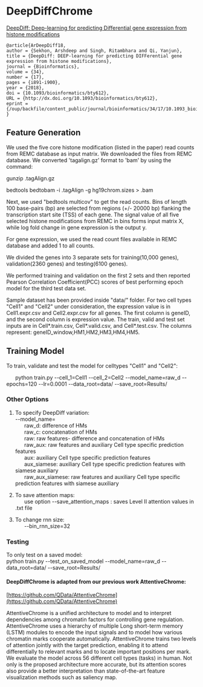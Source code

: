 # DeepDiffChrome

[DeepDiff: Deep-learning for predicting Differential
gene expression from histone modifications](https://academic.oup.com/bioinformatics/article/34/17/i891/5093224)

```
@article{ArDeepDiff18,
author = {Sekhon, Arshdeep and Singh, Ritambhara and Qi, Yanjun},
title = {DeepDiff: DEEP-learning for predicting DIFFerential gene expression from histone modifications},
journal = {Bioinformatics},
volume = {34},
number = {17},
pages = {i891-i900},
year = {2018},
doi = {10.1093/bioinformatics/bty612},
URL = {http://dx.doi.org/10.1093/bioinformatics/bty612},
eprint = {/oup/backfile/content_public/journal/bioinformatics/34/17/10.1093_bioinformatics_bty612/2/bty612.pdf}
}
```
## Feature Generation

We used the five core histone modification (listed in the paper) read counts from REMC database as input matrix. We downloaded the files from REMC database. We converted 'tagalign.gz' format to 'bam' by using the command:   



gunzip <filename>.tagAlign.gz  
  
bedtools bedtobam -i <filename>.tagAlign -g hg19chrom.sizes > <filename>.bam   
  
Next, we used "bedtools multicov" to get the read counts. Bins of length 100 base-pairs (bp) are selected from regions (+/- 20000 bp) flanking the transcription start site (TSS) of each gene. The signal value of all five selected histone modifications from REMC in bins forms input matrix X, while log fold change in gene expression is the output y.   


For gene expression, we used the read count files available in REMC database and added 1 to all counts. 

We divided the genes into 3 separate sets for training(10,000 genes), validation(2360 genes) and testing(6100 genes). 

We performed training and validation on the first 2 sets and then reported Pearson Correlation Coefficient(PCC) scores of best performing epoch model for the third test data set. 

Sample dataset has been provided inside "data/" folder. For two cell types "Cell1" and "Cell2" under consideration, the expression value is in Cell1.expr.csv and Cell2.expr.csv for all genes. The first column is geneID, and the second column is expression value. The train, valid and test set inputs are in Cell*.train.csv, Cell*.valid.csv, and Cell*.test.csv. The columns represent: geneID_window,HM1,HM2,HM3,HM4,HM5. 

## Training Model
To train, validate and test the model for celltypes "Cell1" and "Cell2": 




&nbsp;&nbsp;&nbsp;&nbsp;&nbsp;&nbsp;python train.py --cell_1=Cell1 --cell_2=Cell2  --model_name=raw_d --epochs=120 --lr=0.0001 --data_root=data/ --save_root=Results/



### Other Options
1. To specify DeepDiff variation: \
--model_name= \
&nbsp;&nbsp;&nbsp;&nbsp;&nbsp;&nbsp;raw_d: difference of HMs \
&nbsp;&nbsp;&nbsp;&nbsp;&nbsp;&nbsp;raw_c: concatenation of HMs \
&nbsp;&nbsp;&nbsp;&nbsp;&nbsp;&nbsp;raw: raw features- difference and concatenation of HMs \
&nbsp;&nbsp;&nbsp;&nbsp;&nbsp;&nbsp;raw_aux: raw features and auxiliary Cell type specific prediction features \
&nbsp;&nbsp;&nbsp;&nbsp;&nbsp;&nbsp;aux: auxiliary Cell type specific prediction features \
&nbsp;&nbsp;&nbsp;&nbsp;&nbsp;&nbsp;aux_siamese: auxiliary Cell type specific prediction features with siamese auxiliary \
&nbsp;&nbsp;&nbsp;&nbsp;&nbsp;&nbsp;raw_aux_siamese: raw features and auxiliary Cell type specific prediction features with siamese auxiliary 

2. To save attention maps: \
&nbsp;&nbsp;&nbsp;&nbsp;&nbsp;&nbsp;use option --save_attention_maps : saves Level II attention values in .txt file 

3. To change rnn size: \
&nbsp;&nbsp;&nbsp;&nbsp;&nbsp;&nbsp;--bin_rnn_size=32 




### Testing
To only test on a saved model: \
python train.py --test_on_saved_model --model_name=raw_d --data_root=data/ --save_root=Results/  



#### DeepDiffChrome is adapted from our previous work AttentiveChrome: 

[https://github.com/QData/AttentiveChrome](https://github.com/QData/AttentiveChrome)

AttentiveChrome is a unified architecture to model and to interpret dependencies among chromatin factors for controlling gene regulation. AttentiveChrome uses a hierarchy of multiple Long short-term memory (LSTM) modules to encode the input signals and to model how various chromatin marks cooperate automatically. AttentiveChrome trains two levels of attention jointly with the target prediction, enabling it to attend differentially to relevant marks and to locate important positions per mark. We evaluate the model across 56 different cell types (tasks) in human. Not only is the proposed architecture more accurate, but its attention scores also provide a better interpretation than state-of-the-art feature visualization methods such as saliency map.